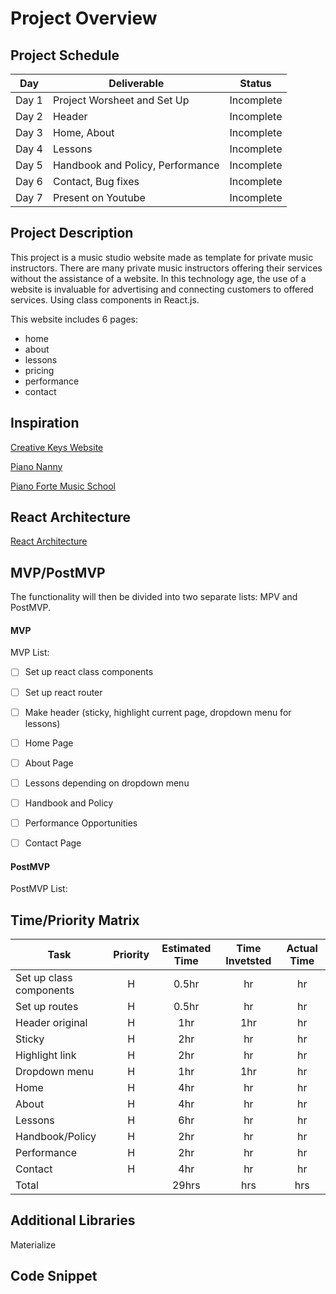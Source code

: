# Project Overview

## Project Schedule
|  Day | Deliverable | Status
|---|---| ---|
|Day 1| Project Worsheet and Set Up | Incomplete
|Day 2|	Header | Incomplete
|Day 3| Home, About| Incomplete
|Day 4| Lessons | Incomplete
|Day 5| Handbook and Policy, Performance | Incomplete
|Day 6| Contact, Bug fixes | Incomplete
|Day 7| Present on Youtube | Incomplete

## Project Description
This project is a music studio website made as template for private music instructors. There are many private music instructors offering their services without the assistance of a website. In this technology age, the use of a website is invaluable for advertising and connecting customers to offered services. Using class components in React.js. 

This website includes 6 pages: 
* home
* about
* lessons
* pricing
* performance
* contact

## Inspiration
[Creative Keys Website](https://creativekeysmusic.com/piano-lab/)

[Piano Nanny](https://creativekeysmusic.com/piano-lab/)

[Piano Forte Music School](https://www.pianoforte-music.com/)

## React Architecture
[React Architecture](https://docs.google.com/drawings/d/1qn8AAY4Hh9_uGAHRzQ76rZyzVBdHQJY96QbUxbzr_eo/edit)

## MVP/PostMVP
The functionality will then be divided into two separate lists: MPV and PostMVP.
#### MVP

MVP List:
- [ ] Set up react class components
- [ ] Set up react router
- [ ] Make header (sticky, highlight current page, dropdown menu for lessons)
- [ ] Home Page
- [ ] About Page
- [ ] Lessons depending on dropdown menu
- [ ] Handbook and Policy 
- [ ] Performance Opportunities
- [ ] Contact Page 



#### PostMVP
PostMVP List:

## Time/Priority Matrix

| Task | Priority | Estimated Time | Time Invetsted | Actual Time |
| --- | :---: |  :---: | :---: | :---: |
| Set up class components| H | 0.5hr | hr | hr|
| Set up routes | H | 0.5hr | hr | hr|
| Header original | H | 1hr | 1hr | hr|
| Sticky | H | 2hr| hr | hr |
| Highlight link | H | 2hr | hr | hr|
| Dropdown menu | H | 1hr| 1hr | hr |
| Home | H | 4hr | hr | hr|
| About | H | 4hr | hr | hr|
| Lessons | H | 6hr | hr | hr|
| Handbook/Policy| H | 2hr | hr | hr|
| Performance | H | 2hr | hr | hr|
| Contact | H | 4hr | hr | hr|
| Total |  | 29hrs| hrs | hrs |

## Additional Libraries
   Materialize
    

## Code Snippet
